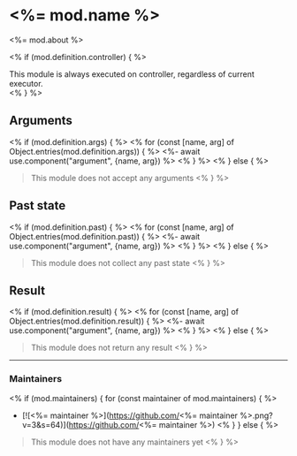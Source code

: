 # <%= mod.name %>

<%= mod.about %>

<% if (mod.definition.controller) { %>
<div class="flash mt-3 flash-warn">
This module is always executed on controller, regardless of current executor.
</div>
<% } %>

## Arguments

<% if (mod.definition.args) { %>
<% for (const [name, arg] of Object.entries(mod.definition.args)) { %>
<%- await use.component("argument", {name, arg}) %>
<% } %>
<% } else { %>
> This module does not accept any arguments
<% } %>

## Past state

<% if (mod.definition.past) { %>
<% for (const [name, arg] of Object.entries(mod.definition.past)) { %>
<%- await use.component("argument", {name, arg}) %>
<% } %>
<% } else { %>
> This module does not collect any past state
<% } %>

## Result

<% if (mod.definition.result) { %>
<% for (const [name, arg] of Object.entries(mod.definition.result)) { %>
<%- await use.component("argument", {name, arg}) %>
<% } %>
<% } else { %>
> This module does not return any result
<% } %>

___

### Maintainers

<% if (mod.maintainers) { for (const maintainer of mod.maintainers) { %>
* [![<%= maintainer %>](https://github.com/<%= maintainer %>.png?v=3&s=64)](https://github.com/<%= maintainer %>)
<% } } else { %>
> This module does not have any maintainers yet
<% } %>